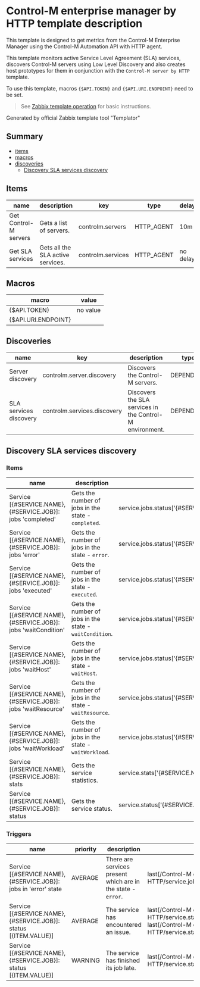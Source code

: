 # Control-M enterprise manager by HTTP template description

This template is designed to get metrics from the Control-M Enterprise Manager using the Control-M Automation API with HTTP agent.

This template monitors active Service Level Agreement (SLA) services, discovers Control-M servers using Low Level Discovery and also creates host prototypes for them in conjunction with the `Control-M server by HTTP` template.

To use this template, macros `{$API.TOKEN}` and `{$API.URI.ENDPOINT}` need to be set.

> See [Zabbix template operation](https://www.zabbix.com/documentation/7.0/manual/config/templates_out_of_the_box/http) for basic instructions.

Generated by official Zabbix template tool "Templator"

## Summary
* [items](#items)
* [macros](#macros)
* [discoveries](#discoveries)
  * [Discovery SLA services discovery ](#discovery_sla_services_discovery)

<a name="items"></a>

## Items
| name | description | key | type | delay |
| ------------- |------------- |------------- |------------- |------------- |
| Get Control-M servers | Gets a list of servers. | controlm.servers | HTTP_AGENT | 10m |
| Get SLA services | Gets all the SLA active services. | controlm.services | HTTP_AGENT | no delay |


<a name="macros"></a>

## Macros
| macro | value |
| ------------- |------------- |
| {$API.TOKEN} | no value |
| {$API.URI.ENDPOINT} | <set the api uri endpoint here> |


<a name="discoveries"></a>

## Discoveries
| name | key | description | type | lifetime | delay |
| ------------- |------------- |------------- |------------- |------------- |------------- |
| Server discovery | controlm.server.discovery | Discovers the Control-M servers. | DEPENDENT | no lifetime | 0 |
| SLA services discovery | controlm.services.discovery | Discovers the SLA services in the Control-M environment. | DEPENDENT | 1d | 0 |


<a name="discovery_sla_services_discovery" />

## Discovery SLA services discovery

### Items

| name | description | key | type |
| ------------- |------------- |------------- |------------- |
| Service [{#SERVICE.NAME}, {#SERVICE.JOB}]: jobs 'completed' | Gets the number of jobs in the state - `completed`. | service.jobs.status['{#SERVICE.NAME}','{#SERVICE.JOB}',completed] | DEPENDENT |
| Service [{#SERVICE.NAME}, {#SERVICE.JOB}]: jobs 'error' | Gets the number of jobs in the state - `error`. | service.jobs.status['{#SERVICE.NAME}','{#SERVICE.JOB}',error] | DEPENDENT |
| Service [{#SERVICE.NAME}, {#SERVICE.JOB}]: jobs 'executed' | Gets the number of jobs in the state - `executed`. | service.jobs.status['{#SERVICE.NAME}','{#SERVICE.JOB}',executed] | DEPENDENT |
| Service [{#SERVICE.NAME}, {#SERVICE.JOB}]: jobs 'waitCondition' | Gets the number of jobs in the state - `waitCondition`. | service.jobs.status['{#SERVICE.NAME}','{#SERVICE.JOB}',waitCondition] | DEPENDENT |
| Service [{#SERVICE.NAME}, {#SERVICE.JOB}]: jobs 'waitHost' | Gets the number of jobs in the state - `waitHost`. | service.jobs.status['{#SERVICE.NAME}','{#SERVICE.JOB}',waitHost] | DEPENDENT |
| Service [{#SERVICE.NAME}, {#SERVICE.JOB}]: jobs 'waitResource' | Gets the number of jobs in the state - `waitResource`. | service.jobs.status['{#SERVICE.NAME}','{#SERVICE.JOB}',waitResource] | DEPENDENT |
| Service [{#SERVICE.NAME}, {#SERVICE.JOB}]: jobs 'waitWorkload' | Gets the number of jobs in the state - `waitWorkload`. | service.jobs.status['{#SERVICE.NAME}','{#SERVICE.JOB}',waitWorkload] | DEPENDENT |
| Service [{#SERVICE.NAME}, {#SERVICE.JOB}]: stats | Gets the service statistics. | service.stats['{#SERVICE.NAME}','{#SERVICE.JOB}'] | DEPENDENT |
| Service [{#SERVICE.NAME}, {#SERVICE.JOB}]: status | Gets the service status. | service.status['{#SERVICE.NAME}','{#SERVICE.JOB}'] | DEPENDENT |


### Triggers

| name | priority | description | expression | tags | url |
| ------------- |------------- |------------- |------------- |------------- |------------- |
| Service [{#SERVICE.NAME}, {#SERVICE.JOB}]: jobs in 'error' state | AVERAGE | There are services present which are in the state - `error`. | last(/Control-M enterprise manager by HTTP/service.jobs.status['{#SERVICE.NAME}','{#SERVICE.JOB}',error],#1)>0 | [{"tag": "scope", "value": "availability"}] | no url |
| Service [{#SERVICE.NAME}, {#SERVICE.JOB}]: status [{ITEM.VALUE}] | AVERAGE | The service has encountered an issue. | last(/Control-M enterprise manager by HTTP/service.status['{#SERVICE.NAME}','{#SERVICE.JOB}'],#1)=0 or<br>last(/Control-M enterprise manager by HTTP/service.status['{#SERVICE.NAME}','{#SERVICE.JOB}'],#1)=10 | [{"tag": "scope", "value": "availability"}] | no url |
| Service [{#SERVICE.NAME}, {#SERVICE.JOB}]: status [{ITEM.VALUE}] | WARNING | The service has finished its job late. | last(/Control-M enterprise manager by HTTP/service.status['{#SERVICE.NAME}','{#SERVICE.JOB}'],#1)=3 | [{"tag": "scope", "value": "availability"}] | no url |

